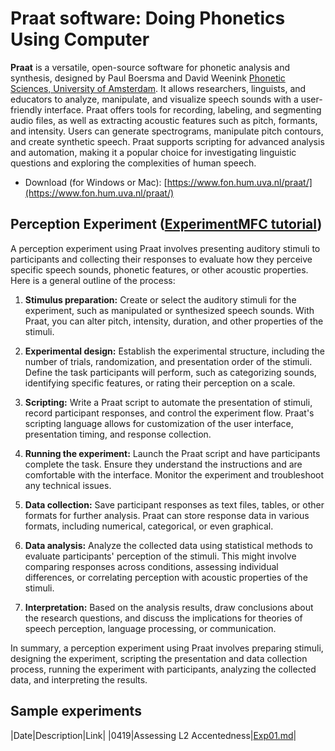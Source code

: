 # Praat software: Doing Phonetics Using Computer

**Praat** is a versatile, open-source software for phonetic analysis and synthesis, designed by Paul Boersma and David Weenink [Phonetic Sciences, University of Amsterdam](https://www.fon.hum.uva.nl/). It allows researchers, linguists, and educators to analyze, manipulate, and visualize speech sounds with a user-friendly interface. Praat offers tools for recording, labeling, and segmenting audio files, as well as extracting acoustic features such as pitch, formants, and intensity. Users can generate spectrograms, manipulate pitch contours, and create synthetic speech. Praat supports scripting for advanced analysis and automation, making it a popular choice for investigating linguistic questions and exploring the complexities of human speech.

+ Download (for Windows or Mac): [https://www.fon.hum.uva.nl/praat/](https://www.fon.hum.uva.nl/praat/)

## Perception Experiment ([ExperimentMFC tutorial](https://www.fon.hum.uva.nl/praat/manual/ExperimentMFC.html))

A perception experiment using Praat involves presenting auditory stimuli to participants and collecting their responses to evaluate how they perceive specific speech sounds, phonetic features, or other acoustic properties. Here is a general outline of the process:

1. **Stimulus preparation:** Create or select the auditory stimuli for the experiment, such as manipulated or synthesized speech sounds. With Praat, you can alter pitch, intensity, duration, and other properties of the stimuli.

2. **Experimental design:** Establish the experimental structure, including the number of trials, randomization, and presentation order of the stimuli. Define the task participants will perform, such as categorizing sounds, identifying specific features, or rating their perception on a scale.

3. **Scripting:** Write a Praat script to automate the presentation of stimuli, record participant responses, and control the experiment flow. Praat's scripting language allows for customization of the user interface, presentation timing, and response collection.

4. **Running the experiment:** Launch the Praat script and have participants complete the task. Ensure they understand the instructions and are comfortable with the interface. Monitor the experiment and troubleshoot any technical issues.

5. **Data collection:** Save participant responses as text files, tables, or other formats for further analysis. Praat can store response data in various formats, including numerical, categorical, or even graphical.

6. **Data analysis:** Analyze the collected data using statistical methods to evaluate participants' perception of the stimuli. This might involve comparing responses across conditions, assessing individual differences, or correlating perception with acoustic properties of the stimuli.

7. **Interpretation:** Based on the analysis results, draw conclusions about the research questions, and discuss the implications for theories of speech perception, language processing, or communication.

In summary, a perception experiment using Praat involves preparing stimuli, designing the experiment, scripting the presentation and data collection process, running the experiment with participants, analyzing the collected data, and interpreting the results.

## Sample experiments

|Date|Description|Link|
|0419|Assessing L2 Accentedness|[Exp01.md](https://github.com/MK316/Spring2023/edit/main/EPA/Exp01.md)|

